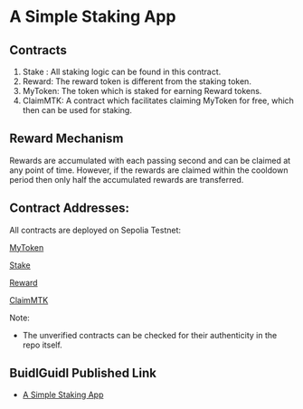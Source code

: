 # A Simple Staking App

## Contracts

1. Stake : All staking logic can be found in this contract.
2. Reward: The reward token is different from the staking token.
3. MyToken: The token which is staked for earning Reward tokens.
4. ClaimMTK: A contract which facilitates claiming MyToken for free, which then can be used for staking.

## Reward Mechanism

Rewards are accumulated with each passing second and can be claimed at any point of time.
However, if the rewards are claimed within the cooldown period then only half the accumulated rewards are transferred.

## Contract Addresses:

All contracts are deployed on Sepolia Testnet:

[MyToken](https://sepolia.etherscan.io/address/0x5464fAAC7a9f74B76c7BBF64fF95B593CE2F1fa7#code)

[Stake](https://sepolia.etherscan.io/address/0x69a7DED635ad8aDc70477B465FE08080a632dd2b)

[Reward](https://sepolia.etherscan.io/address/0x9C39648A9b7951f86E57713B10B94fc9Cd19c650)

[ClaimMTK](https://sepolia.etherscan.io/address/0x2C9914A69CD6A887145fc684834cccb89837ecD4)

Note:

- The unverified contracts can be checked for their authenticity in the repo itself.

## BuidlGuidl Published Link

- [A Simple Staking App](https://buidlguidl.com/build/IrDUvLsBeU7t29WRtKgK)
